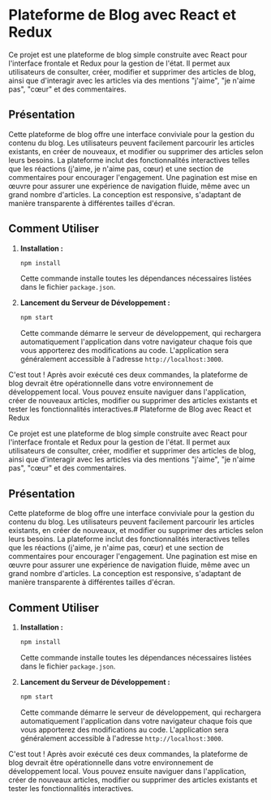 # Plateforme de Blog avec React et Redux

Ce projet est une plateforme de blog simple construite avec React pour l'interface frontale et Redux pour la gestion de l'état. Il permet aux utilisateurs de consulter, créer, modifier et supprimer des articles de blog, ainsi que d'interagir avec les articles via des mentions "j'aime", "je n'aime pas", "cœur" et des commentaires.

## Présentation

Cette plateforme de blog offre une interface conviviale pour la gestion du contenu du blog. Les utilisateurs peuvent facilement parcourir les articles existants, en créer de nouveaux, et modifier ou supprimer des articles selon leurs besoins. La plateforme inclut des fonctionnalités interactives telles que les réactions (j'aime, je n'aime pas, cœur) et une section de commentaires pour encourager l'engagement. Une pagination est mise en œuvre pour assurer une expérience de navigation fluide, même avec un grand nombre d'articles. La conception est responsive, s'adaptant de manière transparente à différentes tailles d'écran.

## Comment Utiliser

1.  **Installation :**

    ```bash
    npm install
    ```

    Cette commande installe toutes les dépendances nécessaires listées dans le fichier `package.json`.

2.  **Lancement du Serveur de Développement :**

    ```bash
    npm start
    ```

    Cette commande démarre le serveur de développement, qui rechargera automatiquement l'application dans votre navigateur chaque fois que vous apporterez des modifications au code. L'application sera généralement accessible à l'adresse `http://localhost:3000`.

C'est tout ! Après avoir exécuté ces deux commandes, la plateforme de blog devrait être opérationnelle dans votre environnement de développement local. Vous pouvez ensuite naviguer dans l'application, créer de nouveaux articles, modifier ou supprimer des articles existants et tester les fonctionnalités interactives.# Plateforme de Blog avec React et Redux

Ce projet est une plateforme de blog simple construite avec React pour l'interface frontale et Redux pour la gestion de l'état. Il permet aux utilisateurs de consulter, créer, modifier et supprimer des articles de blog, ainsi que d'interagir avec les articles via des mentions "j'aime", "je n'aime pas", "cœur" et des commentaires.

## Présentation

Cette plateforme de blog offre une interface conviviale pour la gestion du contenu du blog. Les utilisateurs peuvent facilement parcourir les articles existants, en créer de nouveaux, et modifier ou supprimer des articles selon leurs besoins. La plateforme inclut des fonctionnalités interactives telles que les réactions (j'aime, je n'aime pas, cœur) et une section de commentaires pour encourager l'engagement. Une pagination est mise en œuvre pour assurer une expérience de navigation fluide, même avec un grand nombre d'articles. La conception est responsive, s'adaptant de manière transparente à différentes tailles d'écran.

## Comment Utiliser

1.  **Installation :**

    ```bash
    npm install
    ```

    Cette commande installe toutes les dépendances nécessaires listées dans le fichier `package.json`.

2.  **Lancement du Serveur de Développement :**

    ```bash
    npm start
    ```

    Cette commande démarre le serveur de développement, qui rechargera automatiquement l'application dans votre navigateur chaque fois que vous apporterez des modifications au code. L'application sera généralement accessible à l'adresse `http://localhost:3000`.

C'est tout ! Après avoir exécuté ces deux commandes, la plateforme de blog devrait être opérationnelle dans votre environnement de développement local. Vous pouvez ensuite naviguer dans l'application, créer de nouveaux articles, modifier ou supprimer des articles existants et tester les fonctionnalités interactives.